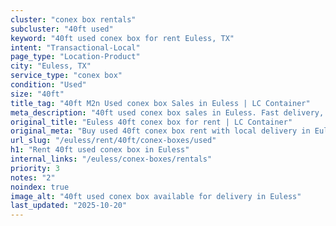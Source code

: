 ```yaml
---
cluster: "conex box rentals"
subcluster: "40ft used"
keyword: "40ft used conex box for rent Euless, TX"
intent: "Transactional-Local"
page_type: "Location-Product"
city: "Euless, TX"
service_type: "conex box"
condition: "Used"
size: "40ft"
title_tag: "40ft M2n Used conex box Sales in Euless | LC Container"
meta_description: "40ft used conex box sales in Euless. Fast delivery, competitive pricing. Serving conex boxes area. Quote ID: TWM. Call (214) 524-4168 for your free quote today."
original_title: "Euless 40ft conex box for rent | LC Container"
original_meta: "Buy used 40ft conex box rent with local delivery in Euless, TX. LC Container — local Since 2003. Request a fast quote today."
url_slug: "/euless/rent/40ft/conex-boxes/used"
h1: "Rent 40ft used conex box in Euless"
internal_links: "/euless/conex-boxes/rentals"
priority: 3
notes: "2"
noindex: true
image_alt: "40ft used conex box available for delivery in Euless"
last_updated: "2025-10-20"
---
```


<!-- TODO: Add unique city/inventory copy, images, and internal links here. -->
